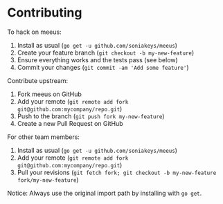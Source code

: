 # Contributing

To hack on meeus:

1. Install as usual (`go get -u github.com/soniakeys/meeus`)
2. Create your feature branch (`git checkout -b my-new-feature`)
3. Ensure everything works and the tests pass (see below)
4. Commit your changes (`git commit -am 'Add some feature'`)

Contribute upstream:

1. Fork meeus on GitHub
2. Add your remote (`git remote add fork git@github.com:mycompany/repo.git`)
3. Push to the branch (`git push fork my-new-feature`)
4. Create a new Pull Request on GitHub

For other team members:

1. Install as usual (`go get -u github.com/soniakeys/meeus`)
2. Add your remote (`git remote add fork git@github.com:mycompany/repo.git`)
3. Pull your revisions (`git fetch fork; git checkout -b my-new-feature fork/my-new-feature`)

Notice: Always use the original import path by installing with `go get`.
